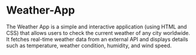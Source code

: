 # Weather-App
The Weather App is a simple and interactive application (using HTML and CSS) that allows users to check the current weather of any city worldwide. It fetches real-time weather data from an external API and displays details such as temperature, weather condition, humidity, and wind speed.
